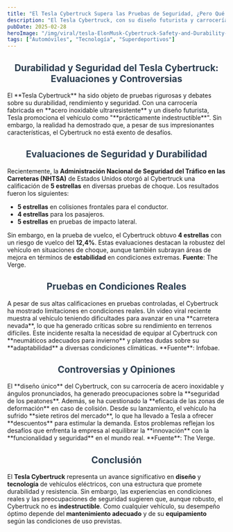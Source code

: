 ```yaml
---
title: "El Tesla Cybertruck Supera las Pruebas de Seguridad, ¿Pero Qué Pasa en la Vida Real? "
description: "El Tesla Cybertruck, con su diseño futurista y carrocería de acero inoxidable, ha generado debate sobre su durabilidad y seguridad. A pesar de obtener altas calificaciones en pruebas de choque, con 5 estrellas en varias categorías, su desempeño en condiciones reales ha sido cuestionado, especialmente en terrenos difíciles, como carreteras nevadas. Además, su diseño ha levantado preocupaciones sobre la seguridad de los peatones, y el vehículo ha enfrentado varios retiros del mercado. Aunque el Cybertruck es robusto, no es completamente indestructible y requiere un mantenimiento adecuado para optimizar su rendimiento."
pubDate: 2025-02-28
heroImage: "/img/viral/tesla-ElonMusk-Cybertruck-Safety-and-Durability-1a.avif"
tags: ["Automóviles", "Tecnología", "Superdeportivos"]
---
```

<div style="text-align:center; font-size: 1em; font-weight: bold; color: #2c3e50;">
    <h2>Durabilidad y Seguridad del Tesla Cybertruck: Evaluaciones y Controversias</h2>
</div>
El **Tesla Cybertruck** ha sido objeto de pruebas rigurosas y debates sobre su durabilidad, rendimiento y seguridad. Con una carrocería fabricada en **acero inoxidable ultraresistente** y un diseño futurista, Tesla promociona el vehículo como "**prácticamente indestructible**". Sin embargo, la realidad ha demostrado que, a pesar de sus impresionantes características, el Cybertruck no está exento de desafíos.
<div style="text-align:center; font-size: 1em; font-weight: bold; color: #2c3e50;">
    <h2>Evaluaciones de Seguridad y Durabilidad</h2>
</div>

Recientemente, la **Administración Nacional de Seguridad del Tráfico en las Carreteras (NHTSA)** de Estados Unidos otorgó al Cybertruck una calificación de **5 estrellas** en diversas pruebas de choque. Los resultados fueron los siguientes:

- **5 estrellas** en colisiones frontales para el conductor.
- **4 estrellas** para los pasajeros.
- **5 estrellas** en pruebas de impacto lateral.

Sin embargo, en la prueba de vuelco, el Cybertruck obtuvo **4 estrellas** con un riesgo de vuelco del **12,4%**. Estas evaluaciones destacan la robustez del vehículo en situaciones de choque, aunque también subrayan áreas de mejora en términos de **estabilidad** en condiciones extremas.
**Fuente**: The Verge.
<div style="text-align:center; font-size: 1em; font-weight: bold; color: #2c3e50;">
    <h2>Pruebas en Condiciones Reales</h2>
</div>
A pesar de sus altas calificaciones en pruebas controladas, el Cybertruck ha mostrado limitaciones en condiciones reales. Un video viral reciente muestra al vehículo teniendo dificultades para avanzar en una **carretera nevada**, lo que ha generado críticas sobre su rendimiento en terrenos difíciles. Este incidente resalta la necesidad de equipar al Cybertruck con **neumáticos adecuados para invierno** y plantea dudas sobre su **adaptabilidad** a diversas condiciones climáticas.
**Fuente**: Infobae.
<div style="text-align:center; font-size: 1em; font-weight: bold; color: #2c3e50;">
    <h2>Controversias y Opiniones</h2>
</div>
El **diseño único** del Cybertruck, con su carrocería de acero inoxidable y ángulos pronunciados, ha generado preocupaciones sobre la **seguridad de los peatones**. Además, se ha cuestionado la **eficacia de las zonas de deformación** en caso de colisión. Desde su lanzamiento, el vehículo ha sufrido **siete retiros del mercado**, lo que ha llevado a Tesla a ofrecer **descuentos** para estimular la demanda. Estos problemas reflejan los desafíos que enfrenta la empresa al equilibrar la **innovación** con la **funcionalidad y seguridad** en el mundo real.
**Fuente**: The Verge.
<div style="text-align:center; font-size: 1em; font-weight: bold; color: #2c3e50;">
    <h2>Conclusión</h2>
</div>

El **Tesla Cybertruck** representa un avance significativo en **diseño** y **tecnología** de vehículos eléctricos, con una estructura que promete durabilidad y resistencia. Sin embargo, las experiencias en condiciones reales y las preocupaciones de seguridad sugieren que, aunque robusto, el Cybertruck no es **indestructible**. Como cualquier vehículo, su desempeño óptimo depende del **mantenimiento adecuado** y de su **equipamiento** según las condiciones de uso previstas.

